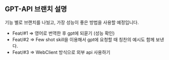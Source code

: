 ## GPT-API 브랜치 설명
기능 별로 브랜치를 나눴고, 가장 성능이 좋은 방법을 사용할 예정입니다.

* Feat/#1 => 영어로 번역한 후 gpt에 되묻기 (성능 확인)
* Feat/#2 => Few shot skill을 이용해서 gpt에 요청할 때 칭찬의 예시도 함께 보낸다.
* Feat/#3 => WebClient 방식으로 외부 api 사용하기

